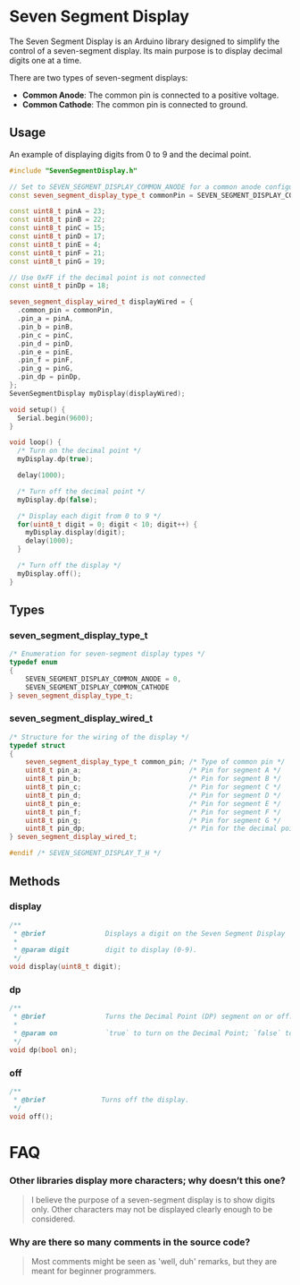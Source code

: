 # Seven Segment Display

The Seven Segment Display is an Arduino library designed to simplify the control of a seven-segment display. Its main purpose is to display decimal digits one at a time.

There are two types of seven-segment displays:
 - __Common Anode__: The common pin is connected to a positive voltage.
  - __Common Cathode__: The common pin is connected to ground.

## Usage

An example of displaying digits from 0 to 9 and the decimal point.

```c++
#include "SevenSegmentDisplay.h"

// Set to SEVEN_SEGMENT_DISPLAY_COMMON_ANODE for a common anode configuration
const seven_segment_display_type_t commonPin = SEVEN_SEGMENT_DISPLAY_COMMON_CATHODE;

const uint8_t pinA = 23;
const uint8_t pinB = 22;
const uint8_t pinC = 15;
const uint8_t pinD = 17;
const uint8_t pinE = 4;
const uint8_t pinF = 21;
const uint8_t pinG = 19;

// Use 0xFF if the decimal point is not connected
const uint8_t pinDp = 18;

seven_segment_display_wired_t displayWired = {
  .common_pin = commonPin,
  .pin_a = pinA,
  .pin_b = pinB,
  .pin_c = pinC,
  .pin_d = pinD,
  .pin_e = pinE,
  .pin_f = pinF,
  .pin_g = pinG,
  .pin_dp = pinDp,
};
SevenSegmentDisplay myDisplay(displayWired);

void setup() {
  Serial.begin(9600);
}

void loop() {
  /* Turn on the decimal point */
  myDisplay.dp(true);

  delay(1000);

  /* Turn off the decimal point */
  myDisplay.dp(false);

  /* Display each digit from 0 to 9 */
  for(uint8_t digit = 0; digit < 10; digit++) {
    myDisplay.display(digit);
    delay(1000);
  }

  /* Turn off the display */
  myDisplay.off();
}
```

## Types

### seven_segment_display_type_t
```c++
/* Enumeration for seven-segment display types */
typedef enum
{
    SEVEN_SEGMENT_DISPLAY_COMMON_ANODE = 0,
    SEVEN_SEGMENT_DISPLAY_COMMON_CATHODE
} seven_segment_display_type_t;
```

### seven_segment_display_wired_t
```c++
/* Structure for the wiring of the display */
typedef struct
{
    seven_segment_display_type_t common_pin; /* Type of common pin */
    uint8_t pin_a;                           /* Pin for segment A */
    uint8_t pin_b;                           /* Pin for segment B */
    uint8_t pin_c;                           /* Pin for segment C */
    uint8_t pin_d;                           /* Pin for segment D */
    uint8_t pin_e;                           /* Pin for segment E */
    uint8_t pin_f;                           /* Pin for segment F */
    uint8_t pin_g;                           /* Pin for segment G */
    uint8_t pin_dp;                          /* Pin for the decimal point (0xFF if not used) */
} seven_segment_display_wired_t;

#endif /* SEVEN_SEGMENT_DISPLAY_T_H */
```

## Methods

### display

```c++
/**
 * @brief               Displays a digit on the Seven Segment Display
 *
 * @param digit         digit to display (0-9).
 */
void display(uint8_t digit);
```

### dp
```c++
/**
 * @brief               Turns the Decimal Point (DP) segment on or off.
 *
 * @param on            `true` to turn on the Decimal Point; `false` to turn it off.
 */
void dp(bool on);
```

### off
```c++
/**
 * @brief              Turns off the display.
 */
void off();
```
# FAQ

### Other libraries display more characters; why doesn’t this one?
> I believe the purpose of a seven-segment display is to show digits only. Other characters may not be displayed clearly enough to be considered.

### Why are there so many comments in the source code?
> Most comments might be seen as 'well, duh' remarks, but they are meant for beginner programmers.
